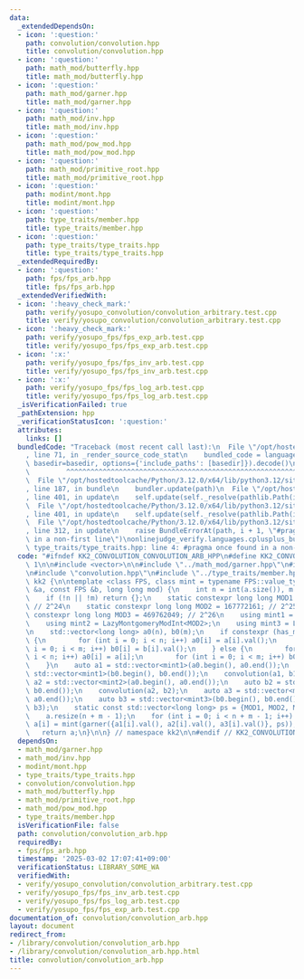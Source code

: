 ```yaml
---
data:
  _extendedDependsOn:
  - icon: ':question:'
    path: convolution/convolution.hpp
    title: convolution/convolution.hpp
  - icon: ':question:'
    path: math_mod/butterfly.hpp
    title: math_mod/butterfly.hpp
  - icon: ':question:'
    path: math_mod/garner.hpp
    title: math_mod/garner.hpp
  - icon: ':question:'
    path: math_mod/inv.hpp
    title: math_mod/inv.hpp
  - icon: ':question:'
    path: math_mod/pow_mod.hpp
    title: math_mod/pow_mod.hpp
  - icon: ':question:'
    path: math_mod/primitive_root.hpp
    title: math_mod/primitive_root.hpp
  - icon: ':question:'
    path: modint/mont.hpp
    title: modint/mont.hpp
  - icon: ':question:'
    path: type_traits/member.hpp
    title: type_traits/member.hpp
  - icon: ':question:'
    path: type_traits/type_traits.hpp
    title: type_traits/type_traits.hpp
  _extendedRequiredBy:
  - icon: ':question:'
    path: fps/fps_arb.hpp
    title: fps/fps_arb.hpp
  _extendedVerifiedWith:
  - icon: ':heavy_check_mark:'
    path: verify/yosupo_convolution/convolution_arbitrary.test.cpp
    title: verify/yosupo_convolution/convolution_arbitrary.test.cpp
  - icon: ':heavy_check_mark:'
    path: verify/yosupo_fps/fps_exp_arb.test.cpp
    title: verify/yosupo_fps/fps_exp_arb.test.cpp
  - icon: ':x:'
    path: verify/yosupo_fps/fps_inv_arb.test.cpp
    title: verify/yosupo_fps/fps_inv_arb.test.cpp
  - icon: ':x:'
    path: verify/yosupo_fps/fps_log_arb.test.cpp
    title: verify/yosupo_fps/fps_log_arb.test.cpp
  _isVerificationFailed: true
  _pathExtension: hpp
  _verificationStatusIcon: ':question:'
  attributes:
    links: []
  bundledCode: "Traceback (most recent call last):\n  File \"/opt/hostedtoolcache/Python/3.12.0/x64/lib/python3.12/site-packages/onlinejudge_verify/documentation/build.py\"\
    , line 71, in _render_source_code_stat\n    bundled_code = language.bundle(stat.path,\
    \ basedir=basedir, options={'include_paths': [basedir]}).decode()\n          \
    \         ^^^^^^^^^^^^^^^^^^^^^^^^^^^^^^^^^^^^^^^^^^^^^^^^^^^^^^^^^^^^^^^^^^^^^^^^^^^^^^^^^\n\
    \  File \"/opt/hostedtoolcache/Python/3.12.0/x64/lib/python3.12/site-packages/onlinejudge_verify/languages/cplusplus.py\"\
    , line 187, in bundle\n    bundler.update(path)\n  File \"/opt/hostedtoolcache/Python/3.12.0/x64/lib/python3.12/site-packages/onlinejudge_verify/languages/cplusplus_bundle.py\"\
    , line 401, in update\n    self.update(self._resolve(pathlib.Path(included), included_from=path))\n\
    \  File \"/opt/hostedtoolcache/Python/3.12.0/x64/lib/python3.12/site-packages/onlinejudge_verify/languages/cplusplus_bundle.py\"\
    , line 401, in update\n    self.update(self._resolve(pathlib.Path(included), included_from=path))\n\
    \  File \"/opt/hostedtoolcache/Python/3.12.0/x64/lib/python3.12/site-packages/onlinejudge_verify/languages/cplusplus_bundle.py\"\
    , line 312, in update\n    raise BundleErrorAt(path, i + 1, \"#pragma once found\
    \ in a non-first line\")\nonlinejudge_verify.languages.cplusplus_bundle.BundleErrorAt:\
    \ type_traits/type_traits.hpp: line 4: #pragma once found in a non-first line\n"
  code: "#ifndef KK2_CONVOLUTION_CONVOLUTION_ARB_HPP\n#define KK2_CONVOLUTION_CONVOLUTION_ARB_HPP\
    \ 1\n\n#include <vector>\n\n#include \"../math_mod/garner.hpp\"\n#include \"../modint/mont.hpp\"\
    \n#include \"convolution.hpp\"\n#include \"../type_traits/member.hpp\"\n\nnamespace\
    \ kk2 {\n\ntemplate <class FPS, class mint = typename FPS::value_type>\nFPS convolution_arb(FPS\
    \ &a, const FPS &b, long long mod) {\n    int n = int(a.size()), m = int(b.size());\n\
    \    if (!n || !m) return {};\n    static constexpr long long MOD1 = 754974721;\
    \ // 2^24\n    static constexpr long long MOD2 = 167772161; // 2^25\n    static\
    \ constexpr long long MOD3 = 469762049; // 2^26\n    using mint1 = LazyMontgomeryModInt<MOD1>;\n\
    \    using mint2 = LazyMontgomeryModInt<MOD2>;\n    using mint3 = LazyMontgomeryModInt<MOD3>;\n\
    \n    std::vector<long long> a0(n), b0(m);\n    if constexpr (has_member_func_val<mint>::value)\
    \ {\n        for (int i = 0; i < n; i++) a0[i] = a[i].val();\n        for (int\
    \ i = 0; i < m; i++) b0[i] = b[i].val();\n    } else {\n        for (int i = 0;\
    \ i < n; i++) a0[i] = a[i];\n        for (int i = 0; i < m; i++) b0[i] = b[i];\n\
    \    }\n    auto a1 = std::vector<mint1>(a0.begin(), a0.end());\n    auto b1 =\
    \ std::vector<mint1>(b0.begin(), b0.end());\n    convolution(a1, b1);\n    auto\
    \ a2 = std::vector<mint2>(a0.begin(), a0.end());\n    auto b2 = std::vector<mint2>(b0.begin(),\
    \ b0.end());\n    convolution(a2, b2);\n    auto a3 = std::vector<mint3>(a0.begin(),\
    \ a0.end());\n    auto b3 = std::vector<mint3>(b0.begin(), b0.end());\n    convolution(a3,\
    \ b3);\n    static const std::vector<long long> ps = {MOD1, MOD2, MOD3, mod};\n\
    \    a.resize(n + m - 1);\n    for (int i = 0; i < n + m - 1; i++) {\n       \
    \ a[i] = mint(garner({a1[i].val(), a2[i].val(), a3[i].val()}, ps));\n    }\n \
    \   return a;\n}\n\n} // namespace kk2\n\n#endif // KK2_CONVOLUTION_CONVOLUTION_ARB_HPP\n"
  dependsOn:
  - math_mod/garner.hpp
  - math_mod/inv.hpp
  - modint/mont.hpp
  - type_traits/type_traits.hpp
  - convolution/convolution.hpp
  - math_mod/butterfly.hpp
  - math_mod/primitive_root.hpp
  - math_mod/pow_mod.hpp
  - type_traits/member.hpp
  isVerificationFile: false
  path: convolution/convolution_arb.hpp
  requiredBy:
  - fps/fps_arb.hpp
  timestamp: '2025-03-02 17:07:41+09:00'
  verificationStatus: LIBRARY_SOME_WA
  verifiedWith:
  - verify/yosupo_convolution/convolution_arbitrary.test.cpp
  - verify/yosupo_fps/fps_inv_arb.test.cpp
  - verify/yosupo_fps/fps_log_arb.test.cpp
  - verify/yosupo_fps/fps_exp_arb.test.cpp
documentation_of: convolution/convolution_arb.hpp
layout: document
redirect_from:
- /library/convolution/convolution_arb.hpp
- /library/convolution/convolution_arb.hpp.html
title: convolution/convolution_arb.hpp
---
```

